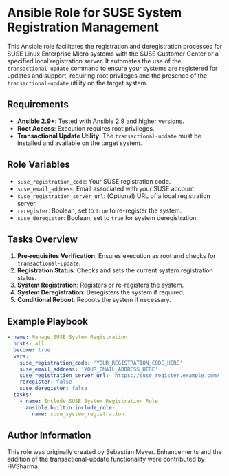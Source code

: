 # Ansible Role for SUSE System Registration Management

This Ansible role facilitates the registration and deregistration processes for SUSE Linux Enterprise Micro systems with the SUSE Customer Center or a specified local registration server. It automates the use of the `transactional-update` command to ensure your systems are registered for updates and support, requiring root privileges and the presence of the `transactional-update` utility on the target system.

## Requirements

- **Ansible 2.9+**: Tested with Ansible 2.9 and higher versions.
- **Root Access**: Execution requires root privileges.
- **Transactional Update Utility**: The `transactional-update` must be installed and available on the target system.

## Role Variables

- `suse_registration_code`: Your SUSE registration code.
- `suse_email_address`: Email associated with your SUSE account.
- `suse_registration_server_url`: (Optional) URL of a local registration server.
- `reregister`: Boolean, set to `true` to re-register the system.
- `suse_deregister`: Boolean, set to `true` for system deregistration.

## Tasks Overview

1. **Pre-requisites Verification**: Ensures execution as root and checks for `transactional-update`.
2. **Registration Status**: Checks and sets the current system registration status.
3. **System Registration**: Registers or re-registers the system.
4. **System Deregistration**: Deregisters the system if required.
5. **Conditional Reboot**: Reboots the system if necessary.

## Example Playbook

```yaml
- name: Manage SUSE System Registration
  hosts: all
  become: true
  vars:
    suse_registration_code: 'YOUR_REGISTRATION_CODE_HERE'
    suse_email_address: 'YOUR_EMAIL_ADDRESS_HERE'
    suse_registration_server_url: 'https://suse_register.example.com/'
    reregister: false
    suse_deregister: false
  tasks:
    - name: Include SUSE System Registration Role
      ansible.builtin.include_role:
        name: suse_system_registration
```

## Author Information

This role was originally created by Sebastian Meyer. Enhancements and the addition of the transactional-update functionality were contributed by HVSharma.
